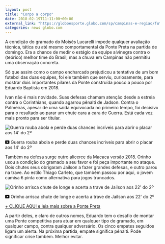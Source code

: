 ```yaml
---
layout: post
title: "Corpo a corpo"
date: 2018-02-19T11:11:00+00:00
external_link: "https://globoesporte.globo.com/sp/campinas-e-regiao/futebol/times/ponte-preta/noticia/analise-gramado-atrapalha-mas-tambem-mostra-quem-vai-ajudar-muito-a-ponte.ghtml"
categories: news globo.com
---
```

 
 
 

 
 
 
 

A condição do gramado do Moisés Lucarelli impede qualquer avaliação técnica, tática ou até mesmo comportamental da Ponte Preta na partida de domingo. Era a chance de medir o estágio da equipe alvinegra contra o (teórico) melhor time do Brasil, mas a chuva em Campinas não permitiu uma observação concreta.

 
 
 

Só que assim como o campo encharcado prejudicou a tentativa de um bom futebol das duas equipes, foi ele também que serviu, curiosamente, para mostrar dois importantes pilares da Ponte construída pouco a pouco por Eduardo Baptista em 2018.

 
 
 

Ivan não é mais novidade. Suas defesas chamam atenção desde a estreia contra o Corinthians, quando agarrou pênalti de Jadson. Contra o Palmeiras, apesar de uma saída equivocada no primeiro tempo, foi decisivo para o resultado ao parar um chute cara a cara de Guerra. Está cada vez mais pronto para ser titular.

 
 
 
 <meta itemprop="name" content="Guerra rouba abola e perde duas chances incríveis para abrir o placar aos 14' do 2º"> <meta itemprop="thumbnailUrl" content="https://s02.video.glbimg.com/x720/6512781.jpg"> <meta itemprop="datePublished" content="2018-02-19T01:08:51.849Z"> <meta itemprop="uploadDate" content="2018-02-19T01:08:51.849Z"> 

 

 
  ![Guerra rouba abola e perde duas chances incríveis para abrir o placar aos 14' do 2º](https://s02.video.glbimg.com/x720/6512781.jpg "Guerra rouba abola e perde duas chances incríveis para abrir o placar aos 14' do 2º") 
 
 
 

_<svg xmlns="http://www.w3.org/2000/svg" width="14px" height="11px" viewbox="0 0 14 11"><path d="M14,9.16666667 C14,10.175 13.19,11 12.2,11 L1.8,11 C0.81,11 0,10.175 0,9.16666667 L0,1.83333333 C0,0.825 0.81,0 1.8,0 L12.2,0 C13.19,0 14,0.825 14,1.83333333 L14,9.16666667 Z M10.6,5.5 L5.2,2.5025 L5.2,8.48833333 L10.6,5.5 L10.6,5.5 Z" id="Shape"></path></svg>_ Guerra rouba abola e perde duas chances incríveis para abrir o placar aos 14' do 2º

 
 
 
 

Também na defesa surge outro alicerce da Macaca versão 2018. Orinho usou a condição do gramado a seu favor e foi peça importante no ataque. Dois chutes seus obrigaram Jailson a fazer grandes defesas, e outro parou na trave. Ao estilo Thiago Carleto, que também passou por aqui, o jovem camisa 6 pinta como alternativa para jogos truncados.

 
 
 
 <meta itemprop="name" content="Orinho arrisca chute de longe e acerta a trave de Jailson aos 22' do 2º"> <meta itemprop="thumbnailUrl" content="https://s02.video.glbimg.com/x720/6512793.jpg"> <meta itemprop="datePublished" content="2018-02-19T01:08:51.849Z"> <meta itemprop="uploadDate" content="2018-02-19T01:08:51.849Z"> 

 

 
  ![Orinho arrisca chute de longe e acerta a trave de Jailson aos 22' do 2º](https://s02.video.glbimg.com/x720/6512793.jpg "Orinho arrisca chute de longe e acerta a trave de Jailson aos 22' do 2º") 
 
 
 

_<svg xmlns="http://www.w3.org/2000/svg" width="14px" height="11px" viewbox="0 0 14 11"><path d="M14,9.16666667 C14,10.175 13.19,11 12.2,11 L1.8,11 C0.81,11 0,10.175 0,9.16666667 L0,1.83333333 C0,0.825 0.81,0 1.8,0 L12.2,0 C13.19,0 14,0.825 14,1.83333333 L14,9.16666667 Z M10.6,5.5 L5.2,2.5025 L5.2,8.48833333 L10.6,5.5 L10.6,5.5 Z" id="Shape"></path></svg>_ Orinho arrisca chute de longe e acerta a trave de Jailson aos 22' do 2º

 
 
 
 

 
 
 

[+ CLIQUE AQUI e leia mais sobre a Ponte Preta](http://globoesporte.globo.com/sp/campinas-e-regiao/futebol/times/ponte-preta/)

 
 
 
 

A partir deles, e claro de outros nomes, Eduardo tem o desafio de montar uma Ponte competitiva para atuar em qualquer tipo de gramado, em qualquer campo, contra qualquer adversário. Os cinco empates seguidos ligam um alerta. Na próxima partida, empate significa pênalti. Pode significar crise também. Melhor evitar.

 
 
 
